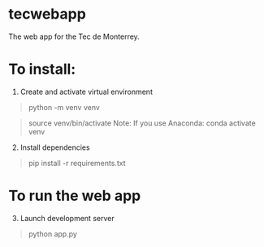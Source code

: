 # tecwebapp
The web app for the Tec de Monterrey.

# To install:
1. Create and activate virtual environment
> python -m venv venv

> source venv/bin/activate
> Note: If you use Anaconda: conda activate venv

2. Install dependencies
> pip install -r requirements.txt

# To run the web app
3. Launch development server
> python app.py
